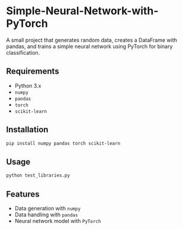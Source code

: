 # Simple-Neural-Network-with-PyTorch
A small project that generates random data, creates a DataFrame with pandas, and trains a simple neural network using PyTorch for binary classification.


## Requirements

- Python 3.x
- `numpy`
- `pandas`
- `torch`
- `scikit-learn`

## Installation

```bash
pip install numpy pandas torch scikit-learn
```

## Usage
``` bash
python test_libraries.py

```
## Features
- Data generation with `numpy`
- Data handling with `pandas`
- Neural network model with `PyTorch`
